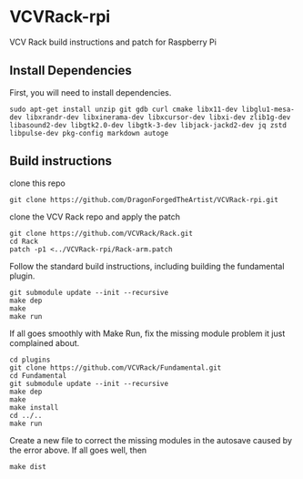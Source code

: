 # VCVRack-rpi
VCV Rack build instructions and patch for Raspberry Pi

## Install Dependencies
First, you will need to install dependencies.
    
    sudo apt-get install unzip git gdb curl cmake libx11-dev libglu1-mesa-dev libxrandr-dev libxinerama-dev libxcursor-dev libxi-dev zlib1g-dev libasound2-dev libgtk2.0-dev libgtk-3-dev libjack-jackd2-dev jq zstd libpulse-dev pkg-config markdown autoge

## Build instructions
clone this repo

    git clone https://github.com/DragonForgedTheArtist/VCVRack-rpi.git

clone the VCV Rack repo and apply the patch

    git clone https://github.com/VCVRack/Rack.git
    cd Rack
    patch -p1 <../VCVRack-rpi/Rack-arm.patch

Follow the standard build instructions, including building the fundamental plugin.

    git submodule update --init --recursive
    make dep
    make
    make run

If all goes smoothly with Make Run, fix the missing module problem it just complained about.

    cd plugins
    git clone https://github.com/VCVRack/Fundamental.git
    cd Fundamental
    git submodule update --init --recursive
    make dep
    make
    make install
    cd ../..
    make run

Create a new file to correct the missing modules in the autosave caused by the error above.  If all goes well, then

    make dist

